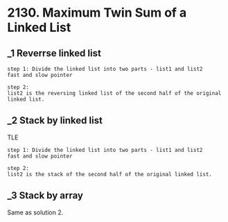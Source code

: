 # 2130. Maximum Twin Sum of a Linked List

## _1 Reverrse linked list

```
step 1: Divide the linked list into two parts - list1 and list2
fast and slow pointer

step 2:
list2 is the reversing linked list of the second half of the original linked list.
```

## _2 Stack by linked list
TLE <br/>

```
step 1: Divide the linked list into two parts - list1 and list2
fast and slow pointer

step 2:
list2 is the stack of the second half of the original linked list.
```

## _3 Stack by array
Same as solution 2. <br/>
